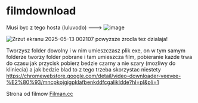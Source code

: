 # filmdownload
Musi byc  z tego hosta (luluvodo) ---> ![image](https://github.com/user-attachments/assets/eefcdf15-56a4-4045-b0ee-689b63cf5f3a)


![Zrzut ekranu 2025-05-13 002107](https://github.com/user-attachments/assets/076a8bd6-236b-44dc-b3c2-3e43040a34df)
powyzsze zrodla tez dzialaja!

Tworzysz folder dowolny i w nim umieszczasz plik exe, on w tym samym folderze tworzy folder pobrane i tam umieszcza film, pobieranie kazde trwa do czasu jak przycisk pobierz bedzie czarny a nie szary (mozliwy do kliniecia)
a jak bedzie blad to z tego trzeba skorzystac niestety
https://chromewebstore.google.com/detail/video-downloader-veevee-%E2%80%93/mncpkpjgigpklafbenkddfcgalikldde?hl=pl&pli=1


Strona od filmow
[Filman.cc](https://filman.cc/)

